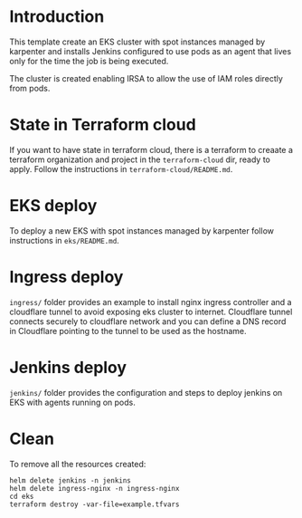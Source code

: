 # Introduction
This template create an EKS cluster with spot instances managed by karpenter and installs Jenkins configured to use pods as an agent that lives only for the time the job is being executed.

The cluster is created enabling IRSA to allow the use of IAM roles directly from pods.


# State in Terraform cloud 
If you want to have state in terraform cloud, there is a terraform to creaate a terraform organization and project in the `terraform-cloud` dir, ready to apply. 
Follow the instructions in `terraform-cloud/README.md`.

# EKS deploy
To deploy a new EKS with spot instances managed by karpenter follow instructions in `eks/README.md`.

# Ingress deploy
`ingress/` folder provides an example to install nginx ingress controller and a cloudflare tunnel to avoid exposing eks cluster to internet. Cloudflare tunnel connects securely to cloudflare network and you can define a DNS record in Cloudflare pointing to the tunnel to be used as the hostname.

# Jenkins deploy
`jenkins/` folder provides the configuration and steps to deploy jenkins on EKS with agents running on pods.


# Clean
To remove all the resources created:
```
helm delete jenkins -n jenkins
helm delete ingress-nginx -n ingress-nginx
cd eks
terraform destroy -var-file=example.tfvars
```



